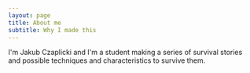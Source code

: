 ```yaml
---
layout: page
title: About me
subtitle: Why I made this
---
```


I'm Jakub Czaplicki and I'm a student making a series of survival stories and possible techniques and characteristics to survive them.

